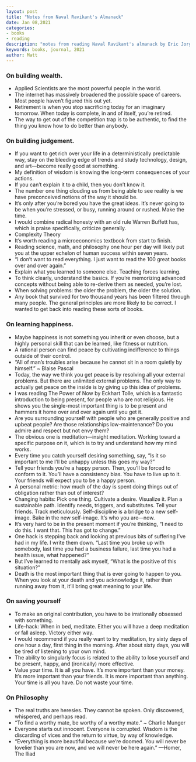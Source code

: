 ```yaml
---
layout: post
title: "Notes from Naval Ravikant's Almanack"
date: Jan 08,2021
categories:
- books
- reading
description: "notes from reading Naval Ravikant's almanack by Eric Jorgenson"
keywords: books, journal, 2021
author: Matt
---
```


### On building wealth.

- Applied Scientists are the most powerful people in the world.
- The internet has massively broadened the possible space of careers. Most people haven’t figured this out yet.
- Retirement is when you stop sacrificing today for an imaginary tomorrow. When today is complete, in and of itself, you’re retired.
- The way to get out of the competition trap is to be authentic, to find the thing you know how to do better than anybody.

### On building judgement.

- If you want to get rich over your life in a deterministically predictable way, stay on the bleeding edge of trends and study technology, design, and art—become really good at something.
- My definition of wisdom is knowing the long-term consequences of your actions.
- If you can’t explain it to a child, then you don’t know it.
- The number one thing clouding us from being able to see reality is we have preconceived notions of the way it should be.
- It’s only after you’re bored you have the great ideas. It’s never going to be when you’re stressed, or busy, running around or rushed. Make the time.
- I would combine radical honesty with an old rule Warren Buffett has, which is praise specifically, criticize generally.
- Complexity Theory
- It’s worth reading a microeconomics textbook from start to finish.
- Reading science, math, and philosophy one hour per day will likely put you at the upper echelon of human success within seven years.
- “I don’t want to read everything. I just want to read the 100 great books over and over again.”
- Explain what you learned to someone else. Teaching forces learning.
- To think clearly, understand the basics. If you’re memorizing advanced concepts without being able to re-derive them as needed, you’re lost.
- When solving problems: the older the problem, the older the solution.
- Any book that survived for two thousand years has been filtered through many people. The general principles are more likely to be correct. I wanted to get back into reading these sorts of books.

### On learning happiness.

- Maybe happiness is not something you inherit or even choose, but a highly personal skill that can be learned, like fitness or nutrition.
- A rational person can find peace by cultivating indifference to things outside of their control.
- “All of man’s troubles arise because he cannot sit in a room quietly by himself.” ~ Blaise Pascal
- Today, the way we think you get peace is by resolving all your external problems. But there are unlimited external problems. The only way to actually get peace on the inside is by giving up this idea of problems.
- I was reading The Power of Now by Eckhart Tolle, which is a fantastic introduction to being present, for people who are not religious. He shows you the single-most important thing is to be present and hammers it home over and over again until you get it.
- Are you surrounding yourself with people who are generally positive and upbeat people? Are those relationships low-maintenance? Do you admire and respect but not envy them?
- The obvious one is meditation—insight meditation. Working toward a specific purpose on it, which is to try and understand how my mind works.
- Every time you catch yourself desiring something, say, “Is it so important to me I’ll be unhappy unless this goes my way?”
- Tell your friends you’re a happy person. Then, you’ll be forced to conform to it. You’ll have a consistency bias. You have to live up to it. Your friends will expect you to be a happy person.
- A personal metric: how much of the day is spent doing things out of obligation rather than out of interest?
- Changing habits: Pick one thing. Cultivate a desire. Visualize it. Plan a sustainable path. Identify needs, triggers, and substitutes. Tell your friends. Track meticulously. Self-discipline is a bridge to a new self-image. Bake in the new self-image. It’s who you are—now.
- It’s very hard to be in the present moment if you’re thinking, “I need to do this. I want that. This has got to change.”
- One hack is stepping back and looking at previous bits of suffering I’ve had in my life. I write them down. “Last time you broke up with somebody, last time you had a business failure, last time you had a health issue, what happened?”
- But I’ve learned to mentally ask myself, “What is the positive of this situation?”
- Death is the most important thing that is ever going to happen to you. When you look at your death and you acknowledge it, rather than running away from it, it’ll bring great meaning to your life.

### On saving yourself

- To make an original contribution, you have to be irrationally obsessed with something.
- Life-hack: When in bed, meditate. Either you will have a deep meditation or fall asleep. Victory either way.
- I would recommend if you really want to try meditation, try sixty days of one hour a day, first thing in the morning. After about sixty days, you will be tired of listening to your own mind.
- The ability to singularly focus is related to the ability to lose yourself and be present, happy, and (ironically) more effective.
- Value your time. It is all you have. It’s more important than your money. It’s more important than your friends. It is more important than anything. Your time is all you have. Do not waste your time.

### On Philosophy

- The real truths are heresies. They cannot be spoken. Only discovered, whispered, and perhaps read.
- “To find a worthy mate, be worthy of a worthy mate.” ~ Charlie Munger
- Everyone starts out innocent. Everyone is corrupted. Wisdom is the discarding of vices and the return to virtue, by way of knowledge.
- “Everything is more beautiful because we’re doomed. You will never be lovelier than you are now, and we will never be here again.” —Homer, The Iliad
